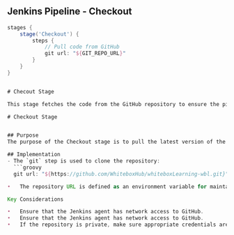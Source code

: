 
## Jenkins Pipeline - Checkout

```groovy
stages {
    stage('Checkout') {
        steps {
            // Pull code from GitHub
            git url: "${GIT_REPO_URL}"
        }
    }
}


# Checout Stage 

This stage fetches the code from the GitHub repository to ensure the pipeline works with the latest version of the application code.

# Checkout Stage 


## Purpose
The purpose of the Checkout stage is to pull the latest version of the code from the specified GitHub repository. This ensures that the pipeline operates on the most up-to-date source code.

## Implementation
- The `git` step is used to clone the repository:
  ```groovy
  git url: "${https://github.com/WhiteboxHub/whiteboxLearning-wbl.git}"

•	The repository URL is defined as an environment variable for maintainability.

Key Considerations

•	Ensure that the Jenkins agent has network access to GitHub.
•	Ensure that the Jenkins agent has network access to GitHub.
•	If the repository is private, make sure appropriate credentials are configured in Jenkins.